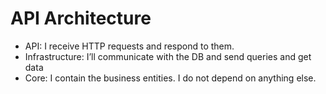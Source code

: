 # API Architecture

- API: I receive HTTP requests and respond to them.
- Infrastructure: I’ll communicate with the DB and send queries and get data
- Core: I contain the business entities. I do not depend on anything else.
